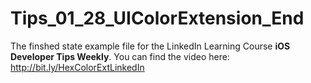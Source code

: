 # Tips_01_28_UIColorExtension_End
The finshed state example file for the LinkedIn Learning Course **iOS Developer Tips Weekly**.
You can find the video here: http://bit.ly/HexColorExtLinkedIn
